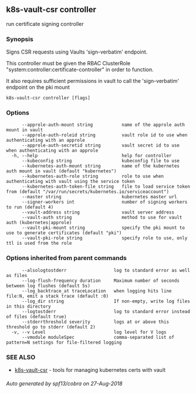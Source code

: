 ## k8s-vault-csr controller

run certificate signing controller

### Synopsis

Signs CSR requests using Vaults 'sign-verbatim' endpoint.

  This controller must be given the RBAC ClusterRole
  "system:controller:certificate-controller" in order 
  to function.
  
  It also requires sufficient permissions in vault to call the 
  'sign-verbatim' endpoint on the pki mount

```
k8s-vault-csr controller [flags]
```

### Options

```
      --approle-auth-mount string           name of the approle auth mount in vault
      --approle-auth-roleid string          vault role id to use when authenticating with an approle
      --approle-auth-secretid string        vault secret id to use when authenticating with an approle
  -h, --help                                help for controller
      --kubeconfig string                   kubeconfig file to use
      --kubernetes-auth-mount string        name of the kubernetes auth mount in vault (default "kubernetes")
      --kubernetes-auth-role string         role to use when authenticating with vault using the service token
      --kubernetes-auth-token-file string   file to load service token from (default "/var/run/secrets/kubernetes.io/serviceaccount")
      --master string                       kubernetes master url
      --signer-workers int                  number of signing workers to run (default 4)
      --vault-address string                vault server address
      --vault-auth string                   method to use for vault auth (kubernetes|approle)
      --vault-pki-mount string              specify the pki mount to use to generate certificates (default "pki")
      --vault-pki-role string               specify role to use, only ttl is used from the role
```

### Options inherited from parent commands

```
      --alsologtostderr                  log to standard error as well as files
      --log-flush-frequency duration     Maximum number of seconds between log flushes (default 5s)
      --log_backtrace_at traceLocation   when logging hits line file:N, emit a stack trace (default :0)
      --log_dir string                   If non-empty, write log files in this directory
      --logtostderr                      log to standard error instead of files (default true)
      --stderrthreshold severity         logs at or above this threshold go to stderr (default 2)
  -v, --v Level                          log level for V logs
      --vmodule moduleSpec               comma-separated list of pattern=N settings for file-filtered logging
```

### SEE ALSO

* [k8s-vault-csr](k8s-vault-csr.md)	 - tools for managing kubernetes certs with vault

###### Auto generated by spf13/cobra on 27-Aug-2018
